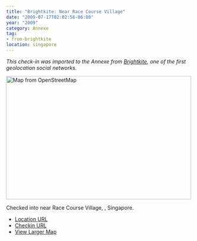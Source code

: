 ```yaml
---
title: "Brightkite: Near Race Course Village"
date: "2009-07-17T02:02:56-06:00"
year: "2009"
category: Annexe
tag:
- from-brightkite
location: singapore
---
```

<p style="font-style:italic">This check-in was imported to the Annexe from <a href="https://rubenerd.com/tag/from-brightkite/" title="View all posts imported from Brightkite">Brightkite</a>, one of the first geolocation social networks.</p> 

<p><img src="https://rubenerd.com/files/museum/openstreetmap-racecoursevillage@2x.png" style="width:500px; height:333px;" alt="Map from OpenStreetMap" /></p>

Checked into near Race Course Village, , Singapore.

* [Location URL](http://brightkite.com/places/3b7ee8c672a811debac8003048c10834)
* [Checkin URL](http://brightkite.com/objects/3cc3777472a811debdd7003048c0801e)
* [View Larger Map](http://www.openstreetmap.org/#map=18/1.31291/103.85379)

